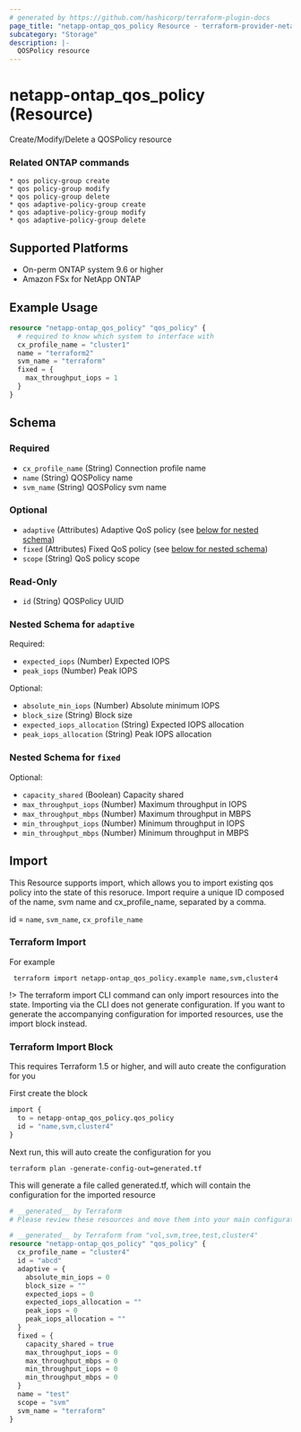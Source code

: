 ```yaml
---
# generated by https://github.com/hashicorp/terraform-plugin-docs
page_title: "netapp-ontap_qos_policy Resource - terraform-provider-netapp-ontap"
subcategory: "Storage"
description: |-
  QOSPolicy resource
---
```


# netapp-ontap_qos_policy (Resource)

Create/Modify/Delete a QOSPolicy resource

### Related ONTAP commands
```commandline
* qos policy-group create
* qos policy-group modify
* qos policy-group delete
* qos adaptive-policy-group create
* qos adaptive-policy-group modify
* qos adaptive-policy-group delete
```

## Supported Platforms
* On-perm ONTAP system 9.6 or higher
* Amazon FSx for NetApp ONTAP

## Example Usage

```terraform
resource "netapp-ontap_qos_policy" "qos_policy" {
  # required to know which system to interface with
  cx_profile_name = "cluster1"
  name = "terraform2"
  svm_name = "terraform"
  fixed = {
    max_throughput_iops = 1
  }
}
```

<!-- schema generated by tfplugindocs -->
## Schema

### Required

- `cx_profile_name` (String) Connection profile name
- `name` (String) QOSPolicy name
- `svm_name` (String) QOSPolicy svm name

### Optional

- `adaptive` (Attributes) Adaptive QoS policy (see [below for nested schema](#nestedatt--adaptive))
- `fixed` (Attributes) Fixed QoS policy (see [below for nested schema](#nestedatt--fixed))
- `scope` (String) QoS policy scope

### Read-Only

- `id` (String) QOSPolicy UUID

<a id="nestedatt--adaptive"></a>
### Nested Schema for `adaptive`

Required:

- `expected_iops` (Number) Expected IOPS
- `peak_iops` (Number) Peak IOPS

Optional:

- `absolute_min_iops` (Number) Absolute minimum IOPS
- `block_size` (String) Block size
- `expected_iops_allocation` (String) Expected IOPS allocation
- `peak_iops_allocation` (String) Peak IOPS allocation


<a id="nestedatt--fixed"></a>
### Nested Schema for `fixed`

Optional:

- `capacity_shared` (Boolean) Capacity shared
- `max_throughput_iops` (Number) Maximum throughput in IOPS
- `max_throughput_mbps` (Number) Maximum throughput in MBPS
- `min_throughput_iops` (Number) Minimum throughput in IOPS
- `min_throughput_mbps` (Number) Minimum throughput in MBPS

## Import
This Resource supports import, which allows you to import existing qos policy into the state of this resoruce.
Import require a unique ID composed of the name, svm name and cx_profile_name, separated by a comma.

id = `name`, `svm_name`, `cx_profile_name`

### Terraform Import

For example
 ```shell
  terraform import netapp-ontap_qos_policy.example name,svm,cluster4
 ```

!> The terraform import CLI command can only import resources into the state. Importing via the CLI does not generate configuration. If you want to generate the accompanying configuration for imported resources, use the import block instead.

### Terraform Import Block
This requires Terraform 1.5 or higher, and will auto create the configuration for you

First create the block
```terraform
import {
  to = netapp-ontap_qos_policy.qos_policy
  id = "name,svm,cluster4"
}
```
Next run, this will auto create the configuration for you
```shell
terraform plan -generate-config-out=generated.tf
```
This will generate a file called generated.tf, which will contain the configuration for the imported resource
```terraform
# __generated__ by Terraform
# Please review these resources and move them into your main configuration files.

# __generated__ by Terraform from "vol,svm,tree,test,cluster4"
resource "netapp-ontap_qos_policy" "qos_policy" {
  cx_profile_name = "cluster4"
  id = "abcd"
  adaptive = {
    absolute_min_iops = 0
    block_size = ""
    expected_iops = 0
    expected_iops_allocation = ""
    peak_iops = 0
    peak_iops_allocation = ""
  }
  fixed = {
    capacity_shared = true
    max_throughput_iops = 0
    max_throughput_mbps = 0
    min_throughput_iops = 0
    min_throughput_mbps = 0
  }
  name = "test"
  scope = "svm"
  svm_name = "terraform"
}
```